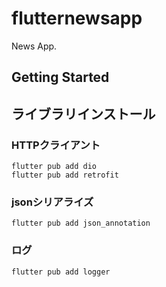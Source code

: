 # flutternewsapp

News App.

## Getting Started

## ライブラリインストール

### HTTPクライアント

```
flutter pub add dio
flutter pub add retrofit
```

### jsonシリアライズ

```
flutter pub add json_annotation
```

### ログ

```
flutter pub add logger
```
